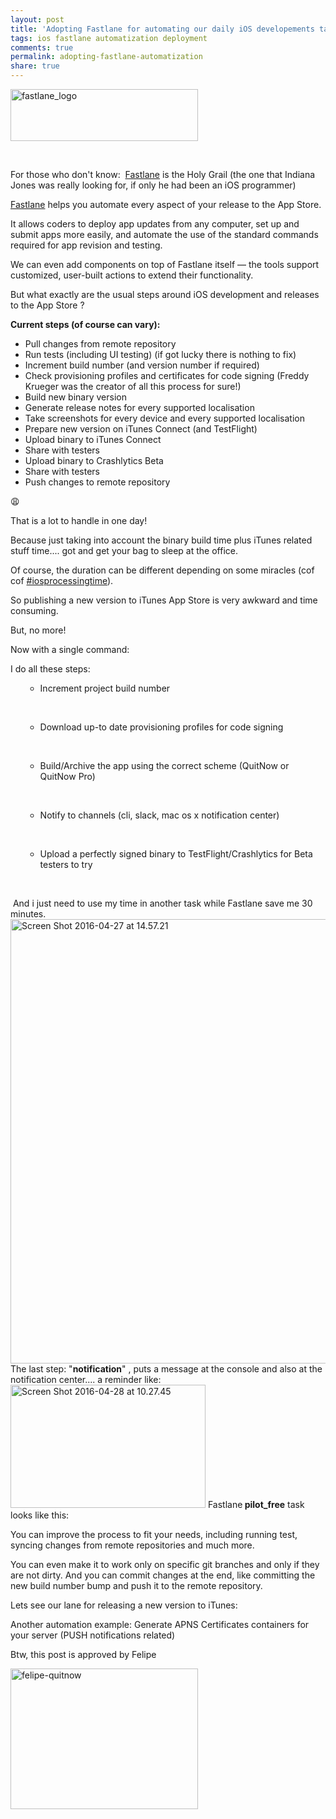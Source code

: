 ```yaml
---
layout: post
title: 'Adopting Fastlane for automating our daily iOS developements tasks'
tags: ios fastlane automatization deployment
comments: true
permalink: adopting-fastlane-automatization
share: true
---
```


<img class="aligncenter wp-image-569 size-medium" src="http://fewlaps.com/wp-content/uploads/2016/04/fastlane_logo-300x83.png" alt="fastlane_logo" width="300" height="83" />

&nbsp;

For those who don't know:  <a href="https://fastlane.tools/">Fastlane</a> is the Holy Grail (the one that Indiana Jones was really looking for, if only he had been an iOS programmer)

<a href="https://fastlane.tools/">Fastlane</a> helps you automate every aspect of your release to the App Store.

It allows coders to deploy app updates from any computer, set up and submit apps more easily, and automate the use of the standard commands required for app revision and testing.

We can even add components on top of Fastlane itself — the tools support customized, user-built actions to extend their functionality.

But what exactly are the usual steps around iOS development and releases to the App Store ?

<strong>Current steps (of course can vary):</strong>
<ul>
	<li>Pull changes from remote repository</li>
	<li>Run tests (including UI testing) (if got lucky there is nothing to fix)</li>
	<li>Increment build number (and version number if required)</li>
	<li>Check provisioning profiles and certificates for code signing (Freddy Krueger was the creator of all this process for sure!)</li>
	<li>Build new binary version</li>
	<li>Generate release notes for every supported localisation</li>
	<li>Take screenshots for every device and every supported localisation</li>
	<li>Prepare new version on iTunes Connect (and TestFlight)</li>
	<li>Upload binary to iTunes Connect</li>
	<li>Share with testers</li>
	<li>Upload binary to Crashlytics Beta</li>
	<li>Share with testers</li>
	<li>Push changes to remote repository</li>
</ul>
😩

That is a lot to handle in one day!

Because just taking into account the binary build time plus iTunes related stuff time.... got and get your bag to sleep at the office.

Of course, the duration can be different depending on some miracles (cof cof <a href="https://twitter.com/hashtag/iosprocessingtime">#iosprocessingtime</a>).

So publishing a new version to iTunes App Store is very awkward and time consuming.

But, no more!

Now with a single command:

<script src="https://gist.github.com/yeradis/0327d9a9f26e86e8d32a07df9e325f5b.js"></script>I do all these steps:

<ul>
<ul>
	<li>Increment project build number</li>
</ul>
</ul>

&nbsp;

<ul>
<ul>
	<li>Download up-to date provisioning profiles for code signing</li>
</ul>
</ul>

&nbsp;

<ul>
<ul>
	<li>Build/Archive the app using the correct scheme (QuitNow or QuitNow Pro)</li>
</ul>
</ul>

&nbsp;

<ul>
<ul>
	<li>Notify to channels (cli, slack, mac os x notification center)</li>
</ul>
</ul>

&nbsp;

<ul>
<ul>
	<li>Upload a perfectly signed binary to TestFlight/Crashlytics for Beta testers to try</li>
</ul>
</ul>

&nbsp;

 And i just need to use my time in another task while Fastlane save me 30 minutes. <img class="aligncenter wp-image-567 size-full" src="http://fewlaps.com/wp-content/uploads/2016/04/Screen-Shot-2016-04-27-at-14.57.21.png" alt="Screen Shot 2016-04-27 at 14.57.21" width="639" height="711" /> The last step: "<strong>notification</strong>" , puts a message at the console and also at the notification center.... a reminder like: <a href="http://fewlaps.com/wp-content/uploads/2016/04/Screen-Shot-2016-04-28-at-10.27.45.png"><img class="aligncenter wp-image-581 size-full" src="http://fewlaps.com/wp-content/uploads/2016/04/Screen-Shot-2016-04-28-at-10.27.45.png" alt="Screen Shot 2016-04-28 at 10.27.45" width="312" height="197" /></a> Fastlane<strong> pilot_free</strong> task looks like this:<script src="https://gist.github.com/yeradis/aec5aa8b0c75e4fa45de2eb016a1d6c3.js"></script>

You can improve the process to fit your needs, including running test, syncing changes from remote repositories and much more.

You can even make it to work only on specific git branches and only if they are not dirty. And you can commit changes at the end, like committing the new build number bump and push it to the remote repository.

Lets see our lane for releasing a new version to iTunes:

<script src="https://gist.github.com/yeradis/6db8730d615c0a45aa623794a5cd4ca0.js"></script>Another automation example: Generate APNS Certificates containers for your server (PUSH notifications related)<script src="https://gist.github.com/yeradis/a5191ffdcf0a19deea913c5b117b9565.js"></script>

Btw, this post is approved by Felipe

<a href="http://fewlaps.com/wp-content/uploads/2016/05/felipe-quitnow1.png"><img class="aligncenter size-medium wp-image-587" src="http://fewlaps.com/wp-content/uploads/2016/05/felipe-quitnow1-300x225.png" alt="felipe-quitnow" width="300" height="225" /></a>


